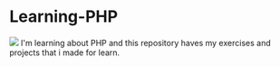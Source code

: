# Learning-PHP
<img src="https://www.php.net/images/meta-image.png" style="margin:0 auto;"/>
I'm learning about PHP and this repository haves my exercises and projects that i made for learn.
